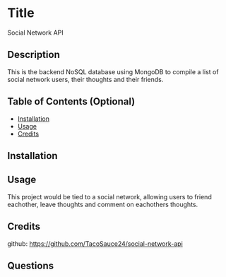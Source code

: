# Title

Social Network API

## Description

This is the backend NoSQL database using MongoDB to compile a list of social network users, their thoughts and their friends. 

## Table of Contents (Optional)

- [Installation](#installation)
- [Usage](#usage)
- [Credits](#credits)


## Installation



## Usage

This project would be tied to a social network, allowing users to friend eachother, leave thoughts and  comment on eachothers thoughts. 

## Credits

github: https://github.com/TacoSauce24/social-network-api





## Questions